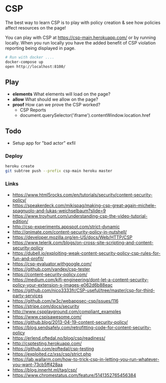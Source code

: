 # CSP
The best way to learn CSP is to play with policy creation & see how policies affect
resources on the page!

You can play with CSP at https://csp-main.herokuapp.com/ or by running locally. When you run locally you have the added benefit of CSP violation reporting being displayed in page.

```sh
# Run with docker ....
docker-compose up
open http://localhost:8100/
```

## Play
- **elements** What elements will load on the page?
- **allow** What should we allow on the page?
- **proof** How can we prove the CSP worked?
  - CSP Reports
  - document.querySelector('iframe').contentWindow.location.href

## Todo
- Setup app for "bad actor" exfil

### Deploy
```sh
heroku create
git subtree push --prefix csp-main heroku master
```

### Links
- https://www.html5rocks.com/en/tutorials/security/content-security-policy/
- https://speakerdeck.com/mikispag/making-csp-great-again-michele-spagnuolo-and-lukas-weichselbaum?slide=9
- https://www.troyhunt.com/understanding-csp-the-video-tutorial-edition/
- http://csp-experiments.appspot.com/strict-dynamic
- http://qnimate.com/content-security-policy-in-nutshell/
- https://developer.mozilla.org/en-US/docs/Web/HTTP/CSP
- https://www.telerik.com/blogs/on-cross-site-scripting-and-content-security-policy
- https://dubell.io/exploiting-weak-content-security-policy-csp-rules-for-fun-and-profit/
- https://csp-evaluator.withgoogle.com/
- https://github.com/yandex/csp-tester
- https://content-security-policy.com/
- https://medium.com/kifi-engineering/dont-let-a-content-security-policy-your-extension-s-images-e062d6b88eac
- https://github.com/nico3333fr/CSP-useful/tree/master/csp-for-third-party-services
- https://github.com/w3c/webappsec-csp/issues/116
- https://stripe.com/docs/security
- http://www.cspplayground.com/compliant_examples
- https://www.cspisawesome.com/
- https://github.blog/2013-04-19-content-security-policy/
- https://blog.sendsafely.com/retrofitting-code-for-content-security-policy
- https://erlend.oftedal.no/blog/csp/readiness/
- http://csptesting.herokuapp.com/
- https://github.com/eoftedal/csp-testing
- https://exploited.cz/xss/csp/strict.php
- https://lab.wallarm.com/how-to-trick-csp-in-letting-you-run-whatever-you-want-73cb5ff428aa
- https://blog.innerht.ml/tag/csp/
- https://www.chromestatus.com/feature/5141352765456384